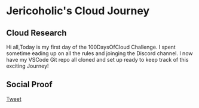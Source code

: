 <!-- This is a template you can use for quick progress days. It removes a lot of the steps we encourage you to share in the longer template 000-DAY-ARTICLE-LONG-TEMPLATE.MD-->

# Jericoholic's Cloud Journey

## Cloud Research

Hi all,Today is my first day of the 100DaysOfCloud Challenge. I spent sometime eading up on all the rules and joinging the Discord channel. I now have my VSCode Git repo all cloned and set up ready to keep track of this exciting Journey!

## Social Proof


[Tweet]([link](https://twitter.com/Jericoholic5/status/1304465160933761030))
